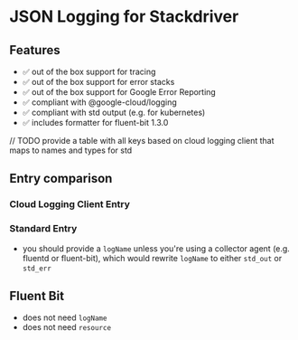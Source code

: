 # JSON Logging for Stackdriver

## Features

- ✅ out of the box support for tracing
- ✅ out of the box support for error stacks
- ✅ out of the box support for Google Error Reporting
- ✅ compliant with @google-cloud/logging
- ✅ compliant with std output (e.g. for kubernetes)
- ✅ includes formatter for fluent-bit 1.3.0

// TODO provide a table with all keys based on cloud logging client that maps to names and types for std

## Entry comparison

### Cloud Logging Client Entry

### Standard Entry

- you should provide a `logName` unless you're using a collector agent (e.g. fluentd or fluent-bit), which would rewrite `logName` to either `std_out` or `std_err`

## Fluent Bit

- does not need `logName`
- does not need `resource`

